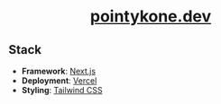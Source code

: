 <h1 align="center"><a href="https://www.pointykone.dev/" target="_blank">pointykone.dev</a></h1>

## Stack

- **Framework**: [Next.js](https://nextjs.org/)
- **Deployment**: [Vercel](https://vercel.com/)
- **Styling**: [Tailwind CSS](https://tailwindcss.com/)
